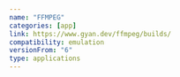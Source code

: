 ```yaml
---
name: "FFMPEG"
categories: [app]
link: https://www.gyan.dev/ffmpeg/builds/
compatibility: emulation
versionFrom: "6"
type: applications
---
```


